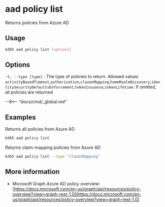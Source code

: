 # aad policy list

Returns policies from Azure AD

## Usage

```sh
m365 aad policy list [options]
```

## Options

`-t, --type [type]`
: The type of policies to return. Allowed values `activityBasedTimeout`,`authorization`,`claimsMapping`,`homeRealmDiscovery`,`identitySecurityDefaultsEnforcement`,`tokenIssuance`,`tokenLifetime`. If omitted, all policies are returned

--8<-- "docs/cmd/_global.md"

## Examples

Returns all policies from Azure AD

```sh
m365 aad policy list
```

Returns claim-mapping policies from Azure AD

```sh
m365 aad policy list --type "claimsMapping"
```

## More information

- Microsoft Graph Azure AD policy overview: [https://docs.microsoft.com/en-us/graph/api/resources/policy-overview?view=graph-rest-1.0](https://docs.microsoft.com/en-us/graph/api/resources/policy-overview?view=graph-rest-1.0)

